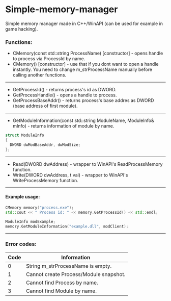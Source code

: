 # Simple-memory-manager
Simple memory manager made in C++/WinAPI (can be used for example in game hacking).

### Functions:
  - CMemory(const std::string ProcessName) [constructor] - opens handle to process via ProcessId by name.
  - CMemory() [constructor] - use that if you dont want to open a handle instantly.
   You need to change m_strProcessName manually before calling another functions.
  
  ***
  
  - GetProcessId() - returns process's id as DWORD.
  - GetProcessHandle() - opens a handle to process.
  - GetProcessBaseAddr() - returns process's base addres as DWORD (base address of first module).
  
  ***
  
  - GetModuleInformation(const std::string ModuleName, ModuleInfo& mInfo) - returns information of module by name.
  
  ```C++
  struct ModuleInfo
  {
	DWORD dwModBaseAddr, dwModSize;
  };
  ```
  
  ***
  
  - Read(DWORD dwAddress) - wrapper to WinAPI's ReadProcessMemory function. 
  - Write(DWORD dwAddress, t val) - wrapper to WinAPI's WriteProcessMemory function.
  
  ***
  
 #### Example usage:
  ```C++
  CMemory memory("process.exe");
  std::cout << " Process id: " << memory.GetProcessId() << std::endl;
  
  ModuleInfo modExample;
  memory.GetModuleInformation("example.dll", modClient);
  ```
  
  ***
  
  ### Error codes:
  Code | Information
  --- | ---
  0 | String m_strProcessName is empty.
  1 | Cannot create Process/Module snapshot.
  2 | Cannot find Process by name.
  3 | Cannot find Module by name.
